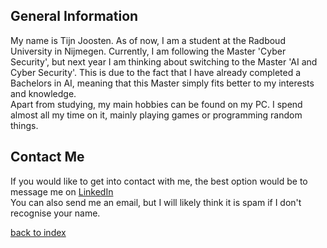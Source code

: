 ## General Information

My name is Tijn Joosten. As of now, I am a student at the Radboud University in Nijmegen. Currently, I am following the Master 'Cyber Security', but next year I am thinking about switching to the Master 'AI and Cyber Security'. This is due to the fact that I have already completed a Bachelors in AI, meaning that this Master simply fits better to my interests and knowledge. <br>
Apart from studying, my main hobbies can be found on my PC. I spend almost all my time on it, mainly playing games or programming random things. 

## Contact Me
If you would like to get into contact with me, the best option would be to message me on <a href="https://www.linkedin.com/in/tijnjoosten/" target="_blank">LinkedIn</a> <br> 
You can also send me an email, but I will likely think it is spam if I don't recognise your name.

[back to index](index.md)